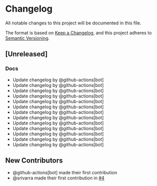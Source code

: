 # Changelog

All notable changes to this project will be documented in this file.

The format is based on [Keep a Changelog](https://keepachangelog.com/en/1.0.0/),
and this project adheres to [Semantic Versioning](https://semver.org/spec/v2.0.0.html).

## [Unreleased]

### Docs
- Update changelog by @github-actions[bot]
- Update changelog by @github-actions[bot]
- Update changelog by @github-actions[bot]
- Update changelog by @github-actions[bot]
- Update changelog by @github-actions[bot]
- Update changelog by @github-actions[bot]
- Update changelog by @github-actions[bot]
- Update changelog by @github-actions[bot]
- Update changelog by @github-actions[bot]
- Update changelog by @github-actions[bot]
- Update changelog by @github-actions[bot]
- Update changelog by @github-actions[bot]
- Update changelog by @github-actions[bot]

## New Contributors
* @github-actions[bot] made their first contribution
* @srivarra made their first contribution in [#4](https://github.com/srivarra/xrdantic/pull/4)
